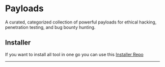 # Payloads
A curated, categorized collection of powerful payloads for ethical hacking, penetration testing, and bug bounty hunting.

## Installer

If you want to install all tool in one go you can use this 
[Installer Repo](https://github.com/supr4s/WebHackingTools)

---

